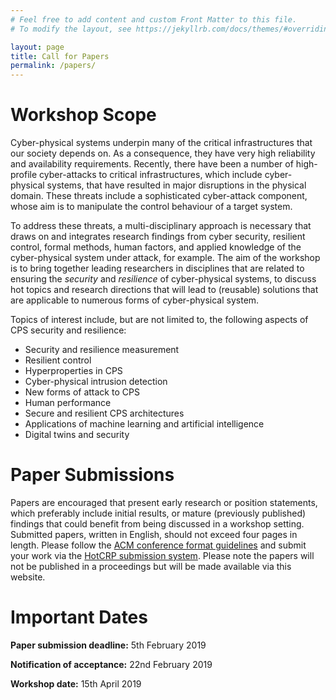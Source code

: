 ```yaml
---
# Feel free to add content and custom Front Matter to this file.
# To modify the layout, see https://jekyllrb.com/docs/themes/#overriding-theme-defaults

layout: page
title: Call for Papers
permalink: /papers/
---
```


# Workshop Scope
Cyber-physical systems underpin many of the critical infrastructures that our society depends on. As a consequence, they have very high reliability and availability requirements. Recently, there have been a number of high-profile cyber-attacks to critical infrastructures, which include cyber-physical systems, that have resulted in major disruptions in the physical domain. These threats include a sophisticated cyber-attack component, whose aim is to manipulate the control behaviour of a target system.

To address these threats, a multi-disciplinary approach is necessary that draws on and integrates research findings from cyber security, resilient control, formal methods, human factors, and applied knowledge of the cyber-physical system under attack, for example. The aim of the workshop is to bring together leading researchers in disciplines that are related to ensuring the *security* and *resilience* of cyber-physical systems, to discuss hot topics and research directions that will lead to (reusable) solutions that are applicable to numerous forms of cyber-physical system.

Topics of interest include, but are not limited to, the following aspects of CPS security and resilience:

* Security and resilience measurement
* Resilient control
* Hyperproperties in CPS
* Cyber-physical intrusion detection
* New forms of attack to CPS
* Human performance
* Secure and resilient CPS architectures
* Applications of machine learning and artificial intelligence
* Digital twins and security

# Paper Submissions
Papers are encouraged that present early research or position statements, which preferably include initial results, or mature (previously published) findings that could benefit from being discussed in a workshop setting. Submitted papers, written in English, should not exceed four pages in length. Please follow the [ACM conference format guidelines](https://www.acm.org/publications/proceedings-template) and submit your work via the [HotCRP submission system](https://cps-sr19.hotcrp.com/). Please note the papers will not be published in a proceedings but will be made available via this website.

# Important Dates
**Paper submission deadline:** 5th February 2019

**Notification of acceptance:** 22nd February 2019

**Workshop date:** 15th April 2019
